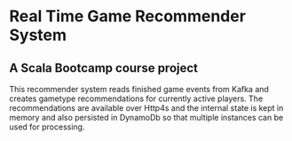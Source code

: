 # Real Time Game Recommender System
## A Scala Bootcamp course project

This recommender system reads finished game events from Kafka and creates gametype recommendations for currently active players. The recommendations are available over Http4s and the internal state is kept in memory and also persisted in DynamoDb so that multiple instances can be used for processing.
